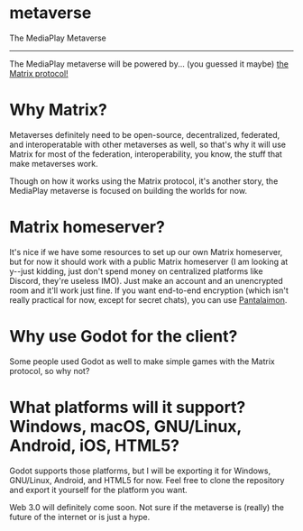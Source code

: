 # metaverse
The MediaPlay Metaverse

---

<!--Coming soon, this will be private for now until I finish writing the whole thing about this project in the readme.-->

The MediaPlay metaverse will be powered by... (you guessed it maybe) [the Matrix protocol!](https://matrix.org/)

# Why Matrix?
Metaverses definitely need to be open-source, decentralized, federated, and interoperatable with other metaverses as well, so that's why it will use Matrix for most of the federation, interoperability, you know, the stuff that make metaverses work.

Though on how it works using the Matrix protocol, it's another story, the MediaPlay metaverse is focused on building the worlds for now.

# Matrix homeserver?
It's nice if we have some resources to set up our own Matrix homeserver, but for now it should work with a public Matrix homeserver (I am looking at y--just kidding, just don't spend money on centralized platforms like Discord, they're useless IMO). Just make an account and an unencrypted room and it'll work just fine. If you want end-to-end encryption (which isn't really practical for now, except for secret chats), you can use [Pantalaimon](https://github.com/matrix-org/pantalaimon).

# Why use Godot for the client?
Some people used Godot as well to make simple games with the Matrix protocol, so why not?

# What platforms will it support? Windows, macOS, GNU/Linux, Android, iOS, HTML5?
Godot supports those platforms, but I will be exporting it for Windows, GNU/Linux, Android, and HTML5 for now. Feel free to clone the repository and export it yourself for the platform you want.

Web 3.0 will definitely come soon. Not sure if the metaverse is (really) the future of the internet or is just a hype.
